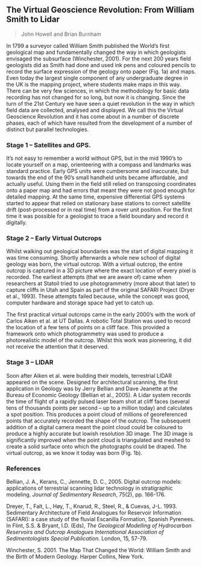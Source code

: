 ## The Virtual Geoscience Revolution: From William Smith to Lidar
> John Howell and Brian Burnham

In 1799 a surveyor called William Smith published the World’s first geological map and fundamentally changed the way in which geologists envisaged the subsurface (Winchester, 2001). For the next 200 years field geologists did as Smith had done and used ink pens and coloured pencils to record the surface expression of the geology onto paper (Fig. 1a) and maps. Even today the largest single component of any undergraduate degree in the UK is the mapping project, where students make maps in this way. There can be very few sciences, in which the methodology for basic data recording has not changed for so long, but now it is changing. Since the turn of the 21st Century we have seen a quiet revolution in the way in which field data are collected, analysed and displayed. We call this the Virtual Geoscience Revolution and it has come about in a number of discrete phases, each of which have resulted from the development of a number of distinct but parallel technologies. 

### Stage 1 – Satellites and GPS. 
It’s not easy to remember a world without GPS, but in the mid 1990’s to locate yourself on a map, orienteering with a compass and landmarks was standard practice. Early GPS units were cumbersome and inaccurate, but towards the end of the 90’s small handheld units became affordable, and actually useful. Using them in the field still relied on transposing coordinates onto a paper map and had errors that meant they were not good enough for detailed mapping. At the same time, expensive differential GPS systems started to appear that relied on stationary base stations to correct satellite drift (post-processed or in real time) from a rover unit position. For the first time it was possible for a geologist to trace a field boundary and record it digitally. 

### Stage 2 – Early Virtual Outcrops 
Whilst walking out geological boundaries was the start of digital mapping it was time consuming. Shortly afterwards a whole new school of digital geology was born, the virtual outcrop. With a virtual outcrop, the entire outcrop is captured in a 3D picture where the exact location of every pixel is recorded. The earliest attempts (that we are aware of) came when researchers at Statoil tried to use photogrammetry (more about that later) to capture cliffs in Utah and Spain as part of the original SAFARI Project (Dryer et al., 1993). These attempts failed because, while the concept was good, computer hardware and storage space had yet to catch up. 

The first practical virtual outcrops came in the early 2000’s with the work of Carlos Aiken et al. at UT Dallas. A robotic Total Station was used to record the location of a few tens of points on a cliff face. This provided a framework onto which photogrammetry was used to produce a photorealistic model of the outcrop. Whilst this work was pioneering, it did not receive the attention that it deserved. 

### Stage 3 – LIDAR
Soon after Aiken et al. were building their models, terrestrial LIDAR appeared on the scene. Designed for architectural scanning, the first application in Geology was by Jerry Bellian and Dave Jeanette at the Bureau of Economic Geology (Bellian et al., 2005). A Lidar system records the time of flight of a rapidly pulsed laser beam shot at cliff faces (several tens of thousands points per second – up to a million today) and calculates a spot position. This produces a point cloud of millions of georeferenced points that accurately recorded the shape of the outcrop. The subsequent addition of a digital camera meant the point cloud could be coloured to produce a highly accurate but lowish resolution 3D image. The 3D image is significantly improved when the point cloud is triangulated and meshed to create a solid surface onto which the photographs could be draped. The virtual outcrop, as we know it today was born (Fig. 1b). 

### References
Bellian, J. A., Kerans, C., Jennette, D. C., 2005. Digital outcrop models:  applications of terrestrial scanning lidar technology in stratigraphic modeling. _Journal of Sedimentary Research_, 75(2), pp. 166-176.

Dreyer, T., Falt, L., Høy, T., Knarud, R., Steel, R., & Cuevas, J-L. 1993. Sedimentary Architecture of Field Analogues for Reservoir Information (SAFARI): a case study of the fluvial Escanilla Formation, Spanish Pyrenees. In Flint, S.S. & Bryant, I.D. (Eds), _The Geological Modelling of Hydrocarbon Reservoirs and Outcrop Analogues International Association of Sedimentologists Special Publication_. London, 15, 57-79. 

Winchester, S. 2001. The Map That Changed the World: William Smith and the Birth of Modern Geology. Harper Collins, New York.
